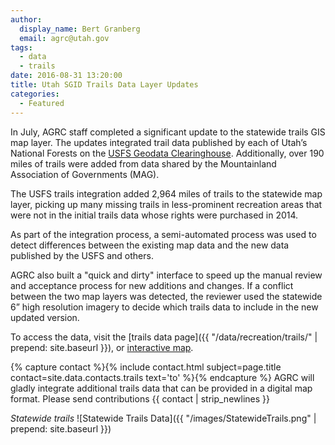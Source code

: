 ```yaml
---
author:
  display_name: Bert Granberg
  email: agrc@utah.gov
tags:
  - data
  - trails
date: 2016-08-31 13:20:00
title: Utah SGID Trails Data Layer Updates
categories:
  - Featured
---
```


In July, AGRC staff completed a significant update to the statewide trails GIS map layer. The updates integrated trail data published by each of Utah’s National Forests on the [USFS Geodata Clearinghouse](http://data.fs.usda.gov/geodata/). Additionally, over 190 miles of trails were added from data shared by the Mountainland Association of Governments (MAG).

The USFS trails integration added 2,964 miles of trails to the statewide map layer, picking up many missing trails in less-prominent recreation areas that were not in the initial trails data whose rights were purchased in 2014.

As part of the integration process, a semi-automated process was used to detect differences between the existing map data and the new data published by the USFS and others.

AGRC also built a "quick and dirty" interface to speed up the manual review and acceptance process for new additions and changes. If a conflict between the two map layers was detected, the reviewer used the statewide 6” high resolution imagery to decide which trails data to include in the new updated version.

To access the data, visit the [trails data page]({{ "/data/recreation/trails/" | prepend: site.baseurl }}), or [interactive map](https://utah.maps.arcgis.com/apps/SimpleViewer/index.html?appid=f3337951e0034ebb889ecebcb3a45f39).

{% capture contact %}{% include contact.html subject=page.title contact=site.data.contacts.trails text='to' %}{% endcapture %}
AGRC will gladly integrate additional trails data that can be provided in a digital map format. Please send contributions {{ contact | strip_newlines }}

_Statewide trails_
![Statewide Trails Data]({{ "/images/StatewideTrails.png" | prepend: site.baseurl }})
